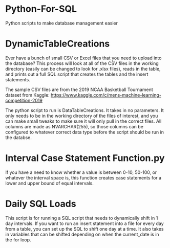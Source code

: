 # Python-For-SQL
Python scripts to make database management easier

# DynamicTableCreations

Ever have a bunch of small CSV or Excel files that you need to upload into the database? This process will look at all of the CSV files in the working directory (easily can be changed to look for .xlsx files), reads in the table, and prints out a full SQL script that creates the tables and the insert statements. 

The sample CSV files are from the 2019 NCAA Basketball Tournament dataset from Kaggle: https://www.kaggle.com/c/mens-machine-learning-competition-2019

The python script to run is DataTableCreations. It takes in no parameters. It only needs to be in the working directory of the files of interest, and you can make small tweaks to make sure it will only pull in the correct files. All columns are made as NVARCHAR(255), so those columns can be configured to whatever correct data type before the script should be run in the databse.

# Interval Case Statement Function.py

If you have a need to know whether a value is between 0-10, 50-100, or whatever the interval space is, this function creates case statements for a lower and upper bound of equal intervals.

# Daily SQL Loads

This script is for running a SQL script that needs to dynamically shift in 1 day intervals. If you want to run an insert statement into a file for every day from a table, you can set up the SQL to shift one day at a time. It also takes in variables that can be shifted depending on when the current_date is in the for loop.
